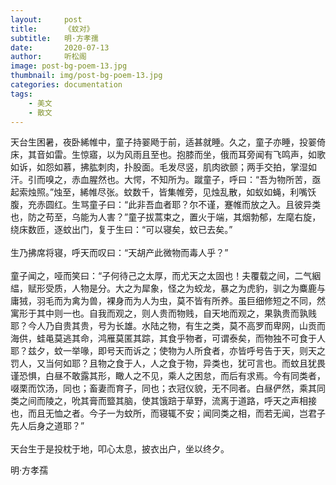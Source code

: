 ```yaml
---
layout:     post
title:      《蚊对》
subtitle:   明·方孝孺
date:       2020-07-13
author:     听松阁
image: post-bg-poem-13.jpg
thumbnail: img/post-bg-poem-13.jpg
categories: documentation
tags:
    - 美文
    - 散文
---
```


天台生困暑，夜卧絺帷中，童子持翣飏于前，适甚就睡。久之，童子亦睡，投翣倚床，其音如雷。生惊寤，以为风雨且至也。抱膝而坐，俄而耳旁闻有飞鸣声，如歌如诉，如怨如慕，拂肱刺肉，扑股面。毛发尽竖，肌肉欲颤；两手交拍，掌湿如汗。引而嗅之，赤血腥然也。大愕，不知所为。蹴童子，呼曰：“吾为物所苦，亟起索烛照。”烛至，絺帷尽张。蚊数千，皆集帷旁，见烛乱散，如蚁如蝇，利嘴饫腹，充赤圆红。生骂童子曰：“此非吾血者耶？尔不谨，蹇帷而放之入。且彼异类也，防之苟至，乌能为人害？”童子拔蒿束之，置火于端，其烟勃郁，左麾右旋，绕床数匝，逐蚊出门，复于生曰：“可以寝矣，蚊已去矣。”
<br><br>
生乃拂席将寝，呼天而叹曰：“天胡产此微物而毒人乎？”
<br><br>
童子闻之，哑而笑曰：“子何待己之太厚，而尤天之太固也！夫覆载之间，二气絪緼，赋形受质，人物是分。大之为犀象，怪之为蛟龙，暴之为虎豹，驯之为麋鹿与庸狨，羽毛而为禽为兽，裸身而为人为虫，莫不皆有所养。虽巨细修短之不同，然寓形于其中则一也。自我而观之，则人贵而物贱，自天地而观之，果孰贵而孰贱耶？今人乃自贵其贵，号为长雄。水陆之物，有生之类，莫不高罗而卑网，山贡而海供，蛙黾莫逃其命，鸿雁莫匿其踪，其食乎物者，可谓泰矣，而物独不可食于人耶？兹夕，蚊一举喙，即号天而诉之；使物为人所食者，亦皆呼号告于天，则天之罚人，又当何如耶？且物之食于人，人之食于物，异类也，犹可言也。而蚊且犹畏谨恐惧，白昼不敢露其形，瞰人之不见，乘人之困怠，而后有求焉。今有同类者，啜栗而饮汤，同也；畜妻而育子，同也；衣冠仪貌，无不同者。白昼俨然，乘其同类之间而陵之，吮其膏而盬其脑，使其饿踣于草野，流离于道路，呼天之声相接也，而且无恤之者。今子一为蚊所，而寝辄不安；闻同类之相，而若无闻，岂君子先人后身之道耶？”
<br><br>
天台生于是投枕于地，叩心太息，披衣出户，坐以终夕。


明·方孝孺